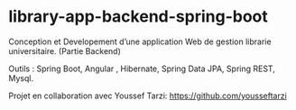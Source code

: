 # library-app-backend-spring-boot

Conception et Developement d’une application Web de gestion librarie universitaire. (Partie Backend)

Outils : Spring Boot, Angular , Hibernate, Spring Data JPA, Spring REST, Mysql.

Projet en collaboration avec Youssef Tarzi: https://github.com/yousseftarzi
